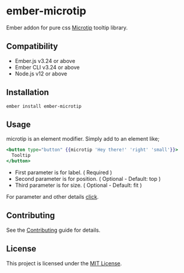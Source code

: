# ember-microtip

Ember addon for pure css [Microtip](https://microtip.now.sh/) tooltip library.

## Compatibility

* Ember.js v3.24 or above
* Ember CLI v3.24 or above
* Node.js v12 or above


Installation
------------------------------------------------------------------------------

```
ember install ember-microtip
```

## Usage

microtip is an element modifier. Simply add to an element like;

```handlebars
<button type="button" {{microtip 'Hey there!' 'right' 'small'}}>
  Tooltip
</button>
```

- First parameter is for label. ( Required )
- Second parameter is for position. ( Optional - Default: top )
- Third parameter is for size. ( Optional - Default: fit )

For parameter and other details [click](https://github.com/ghosh/microtip#usage).

## Contributing

See the [Contributing](CONTRIBUTING.md) guide for details.

## License

This project is licensed under the [MIT License](LICENSE.md).
